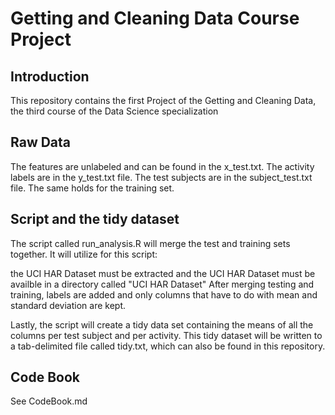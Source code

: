 Getting and Cleaning Data Course Project
============
Introduction
------------
This repository contains the first Project of the Getting and Cleaning Data, the third course of the Data Science specialization

Raw Data
------------
The features are unlabeled and can be found in the x_test.txt. The activity labels are in the y_test.txt file. The test subjects are in the subject_test.txt file.
The same holds for the training set.

Script and the tidy dataset
------------
The script called run_analysis.R will merge the test and training sets together. It will utilize for this script:

the UCI HAR Dataset must be extracted and the UCI HAR Dataset must be availble in a directory called "UCI HAR Dataset"
After merging testing and training, labels are added and only columns that have to do with mean and standard deviation are kept.

Lastly, the script will create a tidy data set containing the means of all the columns per test subject and per activity. This tidy dataset will be written to a tab-delimited file called tidy.txt, which can also be found in this repository.

Code Book
------------
See CodeBook.md
